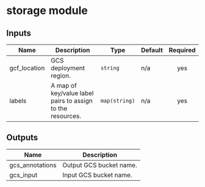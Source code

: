 # storage module

<!-- BEGINNING OF PRE-COMMIT-TERRAFORM DOCS HOOK -->
## Inputs

| Name | Description | Type | Default | Required |
|------|-------------|------|---------|:--------:|
| gcf\_location | GCS deployment region. | `string` | n/a | yes |
| labels | A map of key/value label pairs to assign to the resources. | `map(string)` | n/a | yes |

## Outputs

| Name | Description |
|------|-------------|
| gcs\_annotations | Output GCS bucket name. |
| gcs\_input | Input GCS bucket name. |

<!-- END OF PRE-COMMIT-TERRAFORM DOCS HOOK -->
